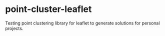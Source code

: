 # point-cluster-leaflet
Testing point clustering library for leaflet to generate solutions for personal projects. 
